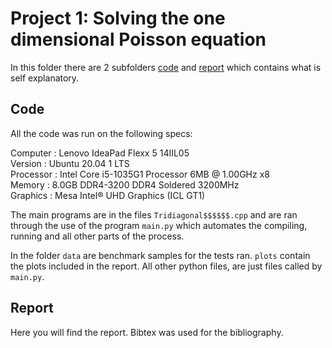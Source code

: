 # Project 1: Solving the one dimensional Poisson equation
In this folder there are 2 subfolders [code](https://github.com/SigurdSundberg/FYS3150/tree/master/project1/code) and [report](https://github.com/SigurdSundberg/FYS3150/tree/master/project1/report) which contains what is self explanatory.
## Code
All the code was run on the following specs:

Computer  : Lenovo IdeaPad Flexx 5 14IIL05<br />
Version   : Ubuntu 20.04 1 LTS <br />
Processor : Intel Core i5-1035G1 Processor 6MB @ 1.00GHz x8 <br />
Memory    : 8.0GB DDR4-3200 DDR4 Soldered 3200MHz <br />
Graphics  : Mesa Intel® UHD Graphics (ICL GT1) <br />

The main programs are in the files ```Tridiagonal$$$$$$.cpp``` and are ran through the use of the program ```main.py``` which automates the compiling, running and all other parts of the process.

In the folder ```data``` are benchmark samples for the tests ran. 
```plots``` contain the plots included in the report. 
All other python files, are just files called by ```main.py```. 

## Report
Here you will find the report. Bibtex was used for the bibliography. 

